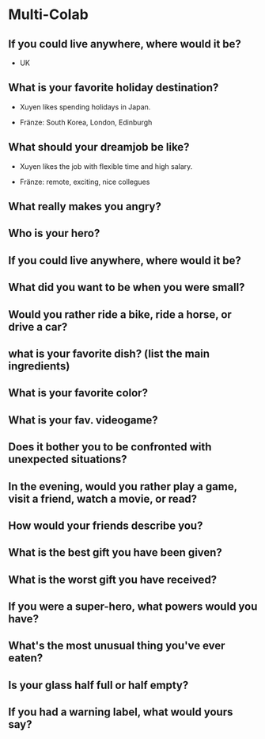 # Multi-Colab
## If you could live anywhere, where would it be?
- UK
## What is your favorite holiday destination?
- Xuyen likes spending holidays in Japan.

- Fränze: South Korea, London, Edinburgh
## What should your dreamjob be like?
- Xuyen likes the job with flexible time and high salary.

- Fränze: remote, exciting, nice collegues
## What really makes you angry?

## Who is your hero?

## If you could live anywhere, where would it be?

## What did you want to be when you were small?

## Would you rather ride a bike, ride a horse, or drive a car?

## what is your favorite dish? (list the main ingredients)

## What is your favorite color?

## What is your fav. videogame?

## Does it bother you to be confronted with unexpected situations?

## In the evening, would you rather play a game, visit a friend, watch a movie, or read?

## How would your friends describe you?

## What is the best gift you have been given?

## What is the worst gift you have received?

## If you were a super-hero, what powers would you have?

## What's the most unusual thing you've ever eaten?

## Is your glass half full or half empty?

## If you had a warning label, what would yours say?